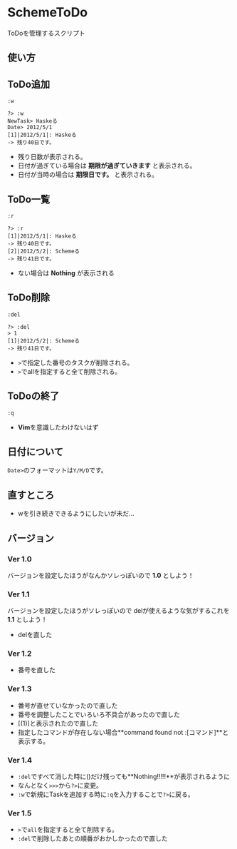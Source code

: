 SchemeToDo
===========
ToDoを管理するスクリプト

使い方
------
ToDo追加
-------
`:w`

	?> :w
	NewTask> Haskeる
	Date> 2012/5/1
	[1]|2012/5/1|: Haskeる
	-> 残り40日です。

+ 残り日数が表示される。
+ 日付が過ぎている場合は **期限が過ぎていきます** と表示される。
+ 日付が当時の場合は **期限日です。** と表示される。

ToDo一覧
-------
`:r`

	?> :r
	[1]|2012/5/1|: Haskeる
	-> 残り40日です。
	[2]|2012/5/2|: Schemeる
	-> 残り41日です。

+ ない場合は **Nothing** が表示される

ToDo削除
-------
`:del`

	?> :del
	> 1
	[1]|2012/5/2|: Schemeる
	-> 残り41日です。

+ `>`で指定した番号のタスクが削除される。
+ `>`でallを指定すると全て削除される。

ToDoの終了
---------
`:q`

+ **Vim**を意識したわけないはず

日付について
------------
`Date>`のフォーマットは`Y/M/D`です。

直すところ
----------
+ wを引き続きできるようにしたいが未だ...

バージョン
--------
### Ver 1.0 ###
バージョンを設定したほうがなんかソレっぽいので
**1.0** としよう！

### Ver 1.1 ###
バージョンを設定したほうがソレっぽいので
delが使えるような気がするこれを **1.1** としよう！

+ delを直した

### Ver 1.2 ###
+ 番号を直した

### Ver 1.3 ###
+ 番号が直せていなかったので直した
+ 番号を調整したことでいろいろ不具合があったので直した
+ [(1)]と表示されたので直した
+ 指定したコマンドが存在しない場合**command found not :[コマンド]**と表示する。

### Ver 1.4 ###
+ `:del`ですべて消した時に()だけ残っても**Nothing!!!!!**が表示されるように
+ なんとなく`>>>`から`?>`に変更。
+ `:w`で新規にTaskを追加する時に`:q`を入力することで`?>`に戻る。

### Ver 1.5 ###
+ `>`で`all`を指定すると全て削除する。
+ `:del`で削除したあとの順番がおかしかったので直した
